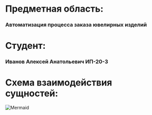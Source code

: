 <h1>Предметная область:</h1>

<h3>Автоматизация процесса заказа ювелирных изделий</h3>

<h1>Студент:</h1>

<h3>Иванов Алексей Анатольевич ИП-20-3</h3>

<h1>Схема взаимодействия сущностей:</h1>

![Mermaid](https://github.com/HeroOfUSSR/JewsJewelry/assets/104492239/29d4caea-1f95-462d-b49a-4838ba83dfb0)
